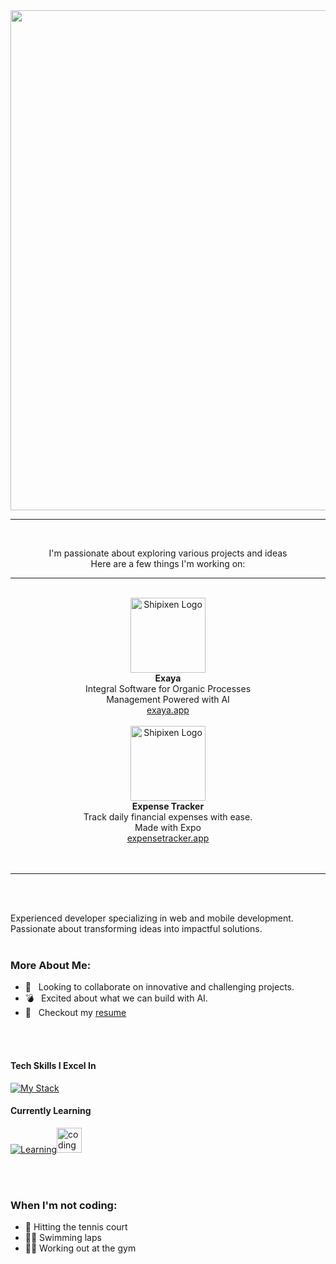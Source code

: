 <div align="center">
  <a href="https://apihustle.com">
    <img src="https://raw.githubusercontent.com/kralion/kralion/master/header.svg" width="800" height="auto">
  </a>
</div>

---

<br/>

<div align="center">
  <p>I'm passionate about exploring various projects and ideas <br/>Here are a few things I'm working on:</p>  
</div>

---

<br/>

<div align="center">
   <a href="https://shipixen.com" target="_blank"><img height="120px" src="https://user-images.githubusercontent.com/1515742/281071510-d5c0095d-d336-4857-ad80-d18cf65f4acb.png" alt="Shipixen Logo" /></a> <br/>
  <b>Exaya</b>  </br> Integral Software for Organic Processes <br/>Management  Powered with AI </br> <a href="https://exaya.netlify.app">exaya.app</a>
</div>

<br/>
<div align="center">
   <a href="https://shipixen.com" target="_blank"><img height="120px" src="https://user-images.githubusercontent.com/1515742/281071510-d5c0095d-d336-4857-ad80-d18cf65f4acb.png" alt="Shipixen Logo" /></a> <br/>
  <b>Expense Tracker</b>  </br> Track daily financial expenses with ease. <br/>Made with Expo </br> <a href="https://expensetrackerweb.vercel.app">expensetracker.app</a>
</div>

<br/>

<br/>

<hr>
</br>
</br>

Experienced developer specializing in web and mobile development. Passionate about transforming ideas into impactful solutions.
<br/>
<br/>

### More About Me:

- 🤝 &nbsp; Looking to collaborate on innovative and challenging projects.
- 💣 &nbsp; Excited about what we can build with AI.
- 📝 &nbsp; Checkout my [resume](https://drive.google.com/file/d/1qa9y3b9yJ34b96GvPYS6FoSPzY01lGPr/view?usp=drivesdk)

<br></br>

#### Tech Skills I Excel In

[![My Stack](https://skillicons.dev/icons?i=react,nextjs,ts,prisma,tailwind,git,apollo,mysql,mongodb,docker,figma,webflow)](https://skillicons.dev)

#### Currently Learning

[![Learning](https://skillicons.dev/icons?i=rust,redis,tensorflow,ae)](https://skillicons.dev)<img src="https://media.giphy.com/media/v9lZy0d0A1rp3qg3ff/giphy.gif" alt="coding gif" width="40">

<br></br>

[//]: # (<a href="https://app.daily.dev/joanpaucar"><img src="https://github.com/Dv-Joan/Dv-Joan/blob/main/devcard.svg" width="400" alt="Joan Paucar's Dev Card"/></a>)

### When I'm not coding:

- 👟 Hitting the tennis court
- 🏊‍♂️ Swimming laps
- 🏋️‍♂️ Working out at the gym
